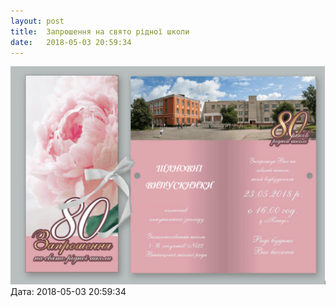 ```yaml
---
layout: post
title:  Запрошення на свято рідної школи
date:   2018-05-03 20:59:34
---
```

![](/assets/tiger-1525370357.png)  
Дата: 2018-05-03 20:59:34